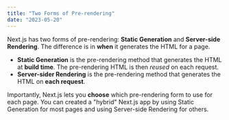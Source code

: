 ```yaml
---
title: "Two Forms of Pre-rendering"
date: "2023-05-20"
---
```


Next.js has two forms of pre-rendering: **Static Generation** and **Server-side Rendering**. The difference is in **when** it generates the HTML for a page.

- **Static Generation** is the pre-rendering method that generates the HTML at **build time**. The pre-rendering HTML is then _reused_ on each request.
- **Server-sider Rendering** is the pre-rendering method that generates the HTML on **each request**.

Importantly, Next.js lets you **choose** which pre-rendering form to use for each page. You can created a "hybrid" Next.js app by using Static Generation for most pages and using Server-side Rendering for others.
